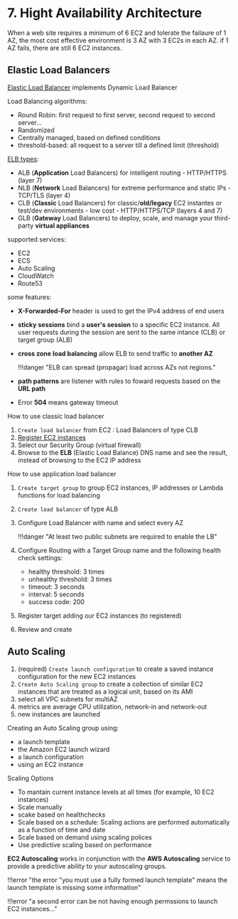 # 7. Hight Availability Architecture

When a web site requires a minimum of 6 EC2 and tolerate the failaure of 1 AZ, the most cost effective environment is 3 AZ with 3 EC2s in each AZ. if 1 AZ fails, there are still 6 EC2 instances.

## Elastic Load Balancers

[Elastic Load Balancer](https://aws.amazon.com/elasticloadbalancing/faqs/?nc1=h_ls) implements Dynamic Load Balancer

Load Balancing algorithms:

* Round Robin: first request to first server, second request to second server...
* Randomized
* Centrally managed, based on defined conditions
* threshold-based: all request to a server till a defined limit (threshold)

[ELB types](https://aws.amazon.com/elasticloadbalancing/features/?nc1=h_ls):

* ALB (**Application** Load Balancers) for intelligent routing - HTTP/HTTPS (layer 7)
* NLB (**Network** Load Balancers) for extreme performance and static IPs - TCP/TLS (layer 4)
* CLB (**Classic** Load Balancers) for classic/**old/legacy** EC2 instantes or test/dev environments - low cost - HTTP/HTTPS/TCP (layers 4 and 7)
* GLB (**Gateway** Load Balancers) to deploy, scale, and manage your third-party **virtual appliances**

supported services:

* EC2
* ECS
* Auto Scaling
* CloudWatch
* Route53

some features:

* **X-Forwarded-For** header is used to get the IPv4 address of end users
* **sticky sessions** bind a **user's session** to a specific EC2 instance. All user requests during the session are sent to the same intance (CLB) or target group (ALB)
* **cross zone load balancing** allow ELB to send traffic to **another AZ**
    
    !!!danger "ELB can spread (propagar) load across AZs not regions."

* **path patterns**  are listener with rules to foward requests based on the **URL path**
* Error **504** means gateway timeout

How to use classic load balancer

1. `Create load balancer` from EC2 : Load Balancers of type CLB
2. [Register EC2 instances](https://docs.aws.amazon.com/elasticloadbalancing/latest/classic/elb-backend-instances.html)
3. Select our Security Group (virtual firewall)
7. Browse to the **ELB** (Elastic Load Balance) DNS name and see the result, instead of browsing to the EC2 IP address

How to use application load balancer

1. `Create target group` to group EC2 instances, IP addresses or Lambda functions for load balancing
2. `Create load balancer` of type ALB
3. Configure Load Balancer with name and select every AZ

    !!!danger "At least two public subnets are required to enable the LB"

4. Configure Routing with a Target Group name and the following health check settings:
	* healthy threshold: 3 times
	* unhealthy threshold: 3 times
	* timeout: 3 seconds
	* interval: 5 seconds
	* success code: 200
5. Register target adding our EC2 instances (to registered)
6. Review and create

## Auto Scaling 

1. (required) `Create launch configuration` to create a saved instance configuration for the new EC2 instances
2. `Create Auto Scaling group` to create a collection of similar EC2 instances that are treated as a logical unit, based on its AMI
3. select all VPC subnets for multiAZ
4. metrics are average CPU utilization, network-in and network-out
5. new instances are launched

Creating an Auto Scaling group using: 

* a launch template
* the Amazon EC2 launch wizard
* a launch configuration
* using an EC2 instance

Scaling Options

* To mantain current instance levels at all times  (for example, 10 EC2 instances)
* Scale manually
* scake based on healthchecks
* Scale based on a schedule: Scaling actions are performed automatically as a function of time and date
* Scale based on demand using scaling polices
* Use predictive scaling based on performance

**EC2 Autoscaling** works in conjunction with the **AWS Autoscaling** service to provide a predictive ability to your autoscaling groups.

!!!error "the error "you must use a fully formed launch template" means the launch template is missing some information" 

!!!error "a second error can be not having enough permssions to launch EC2 instances..."
